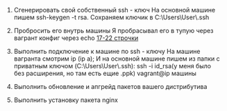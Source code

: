1. Сгенерировать свой собственный ssh - ключ
   На основной машине пишем ssh-keygen -t rsa. Сохраняем ключик в C:\Users\User\\.ssh

2. Пробросить его внутрь машины
   Я пробрасывал его в тупую через вагрант конфиг через echo
   [17-22 строчки](Vagrantfile)
   
3. Выполнить подключение к машине по ssh - ключу
   На машине вагранта смотрим ip (ip a); И на основной машине пишем из папки с приватным ключом (C:\Users\User\\.ssh):
   ssh -i id_rsa(у меня было без расширения, но там есть ещие .ppk) vagrant@ip машины
   
5. Выполнить обновление и апгрейд пакетов вашего дистрибутива
   
   
6. Выполнить установку пакета nginx
